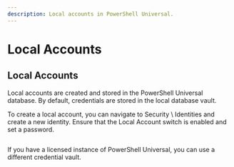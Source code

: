 ```yaml
---
description: Local accounts in PowerShell Universal.
---
```


# Local Accounts

## Local Accounts

Local accounts are created and stored in the PowerShell Universal database. By default, credentials are stored in the local database vault.

To create a local account, you can navigate to Security \ Identities and create a new identity. Ensure that the Local Account switch is enabled and set a password.

<figure><img src="../.gitbook/assets/image (323).png" alt=""><figcaption></figcaption></figure>

If you have a licensed instance of PowerShell Universal, you can use a different credential vault.
